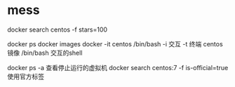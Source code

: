 # mess

docker search centos -f stars=100

docker ps
docker images
docker -it centos /bin/bash
-i 交互
-t 终端
centos 镜像
/bin/bash 交互的shell

docker ps -a 查看停止运行的虚拟机
docker search centos:7 -f is-official=true  使用官方标签

